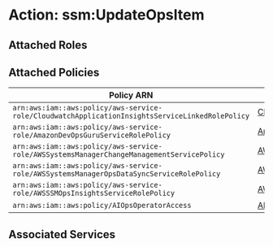 # Action: ssm:UpdateOpsItem

## Attached Roles

## Attached Policies

| Policy ARN | Policy Name |
|------------|-------------|
| `arn:aws:iam::aws:policy/aws-service-role/CloudwatchApplicationInsightsServiceLinkedRolePolicy` | [CloudwatchApplicationInsightsServiceLinkedRolePolicy](../policies.md#cloudwatchapplicationinsightsservicelinkedrolepolicy) |
| `arn:aws:iam::aws:policy/aws-service-role/AmazonDevOpsGuruServiceRolePolicy` | [AmazonDevOpsGuruServiceRolePolicy](../policies.md#amazondevopsguruservicerolepolicy) |
| `arn:aws:iam::aws:policy/aws-service-role/AWSSystemsManagerChangeManagementServicePolicy` | [AWSSystemsManagerChangeManagementServicePolicy](../policies.md#awssystemsmanagerchangemanagementservicepolicy) |
| `arn:aws:iam::aws:policy/aws-service-role/AWSSystemsManagerOpsDataSyncServiceRolePolicy` | [AWSSystemsManagerOpsDataSyncServiceRolePolicy](../policies.md#awssystemsmanageropsdatasyncservicerolepolicy) |
| `arn:aws:iam::aws:policy/aws-service-role/AWSSSMOpsInsightsServiceRolePolicy` | [AWSSSMOpsInsightsServiceRolePolicy](../policies.md#awsssmopsinsightsservicerolepolicy) |
| `arn:aws:iam::aws:policy/AIOpsOperatorAccess` | [AIOpsOperatorAccess](../policies.md#aiopsoperatoraccess) |

## Associated Services

